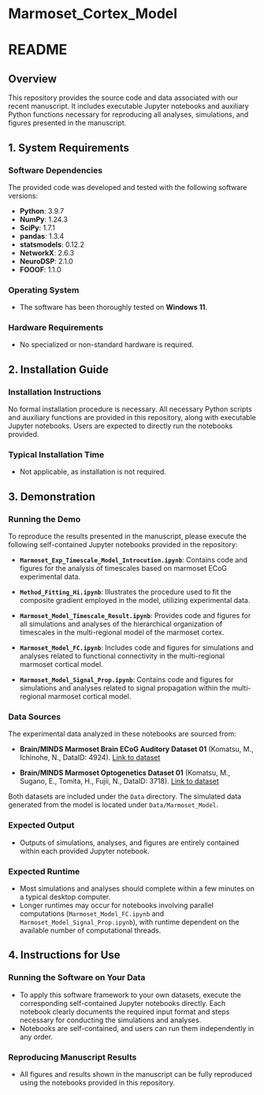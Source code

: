 # Marmoset_Cortex_Model

# README

## Overview

This repository provides the source code and data associated with our recent manuscript. It includes executable Jupyter notebooks and auxiliary Python functions necessary for reproducing all analyses, simulations, and figures presented in the manuscript.

## 1. System Requirements

### Software Dependencies
The provided code was developed and tested with the following software versions:

- **Python**: 3.9.7
- **NumPy**: 1.24.3
- **SciPy**: 1.7.1
- **pandas**: 1.3.4
- **statsmodels**: 0.12.2
- **NetworkX**: 2.6.3
- **NeuroDSP**: 2.1.0
- **FOOOF**: 1.1.0

### Operating System
- The software has been thoroughly tested on **Windows 11**.

### Hardware Requirements
- No specialized or non-standard hardware is required.

## 2. Installation Guide

### Installation Instructions
No formal installation procedure is necessary. All necessary Python scripts and auxiliary functions are provided in this repository, along with executable Jupyter notebooks. Users are expected to directly run the notebooks provided.

### Typical Installation Time
- Not applicable, as installation is not required.

## 3. Demonstration

### Running the Demo

To reproduce the results presented in the manuscript, please execute the following self-contained Jupyter notebooks provided in the repository:

- **`Marmoset_Exp_Timescale_Model_Introcution.ipynb`**: Contains code and figures for the analysis of timescales based on marmoset ECoG experimental data.

- **`Method_Fitting_Hi.ipynb`**: Illustrates the procedure used to fit the composite gradient employed in the model, utilizing experimental data.

- **`Marmoset_Model_Timescale_Result.ipynb`**: Provides code and figures for all simulations and analyses of the hierarchical organization of timescales in the multi-regional model of the marmoset cortex.

- **`Marmoset_Model_FC.ipynb`**: Includes code and figures for simulations and analyses related to functional connectivity in the multi-regional marmoset cortical model.

- **`Marmoset_Model_Signal_Prop.ipynb`**: Contains code and figures for simulations and analyses related to signal propagation within the multi-regional marmoset cortical model.

### Data Sources
The experimental data analyzed in these notebooks are sourced from:

- **Brain/MINDS Marmoset Brain ECoG Auditory Dataset 01** (Komatsu, M., Ichinohe, N., DataID: 4924). [Link to dataset](https://dataportal.brainminds.jp/ecog-auditory-01)

- **Brain/MINDS Marmoset Optogenetics Dataset 01** (Komatsu, M., Sugano, E., Tomita, H., Fujii, N., DataID: 3718). [Link to dataset](https://dataportal.brainminds.jp/ecog-optogenetics-01)

Both datasets are included under the `Data` directory. The simulated data generated from the model is located under `Data/Marmoset_Model`.

### Expected Output
- Outputs of simulations, analyses, and figures are entirely contained within each provided Jupyter notebook.

### Expected Runtime
- Most simulations and analyses should complete within a few minutes on a typical desktop computer.
- Longer runtimes may occur for notebooks involving parallel computations (`Marmoset_Model_FC.ipynb` and `Marmoset_Model_Signal_Prop.ipynb`), with runtime dependent on the available number of computational threads.

## 4. Instructions for Use

### Running the Software on Your Data
- To apply this software framework to your own datasets, execute the corresponding self-contained Jupyter notebooks directly. Each notebook clearly documents the required input format and steps necessary for conducting the simulations and analyses.
- Notebooks are self-contained, and users can run them independently in any order.

### Reproducing Manuscript Results
- All figures and results shown in the manuscript can be fully reproduced using the notebooks provided in this repository.

